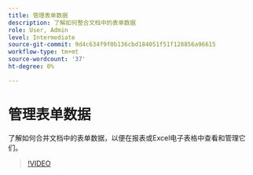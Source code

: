 ```yaml
---
title: 管理表单数据
description: 了解如何整合文档中的表单数据
role: User, Admin
level: Intermediate
source-git-commit: 9d4c634f9f0b136cbd184051f51f128856a96615
workflow-type: tm+mt
source-wordcount: '37'
ht-degree: 0%

---
```


# 管理表单数据

了解如何合并文档中的表单数据，以便在报表或Excel电子表格中查看和管理它们。

>[!VIDEO](https://video.tv.adobe.com/v/3419330?quality=12&learn=on&hidetitle=true)
